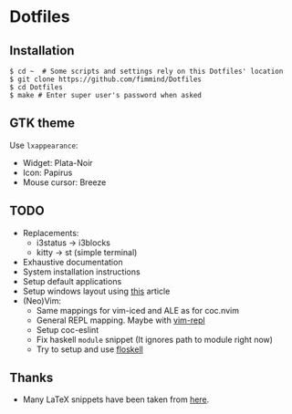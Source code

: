 # Dotfiles
## Installation
```shell
$ cd ~  # Some scripts and settings rely on this Dotfiles' location
$ git clone https://github.com/fimmind/Dotfiles
$ cd Dotfiles
$ make # Enter super user's password when asked
```

## GTK theme
Use `lxappearance`:
* Widget: Plata-Noir
* Icon: Papirus
* Mouse cursor: Breeze

## TODO
* Replacements:
  * i3status -> i3blocks
  * kitty -> st (simple terminal)
* Exhaustive documentation
* System installation instructions
* Setup default applications
* Setup windows layout using [this](https://i3wm.org/docs/layout-saving.html) article
* (Neo)Vim:
  * Same mappings for vim-iced and ALE as for coc.nvim
  * General REPL mapping. Maybe with [vim-repl](https://github.com/sillybun/vim-repl)
  * Setup coc-eslint
  * Fix haskell `module` snippet (It ignores path to module right now)
  * Try to setup and use [floskell](https://github.com/ennocramer/floskell)

## Thanks
* Many LaTeX snippets have been taken from [here](https://github.com/gillescastel/latex-snippets).
